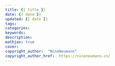```yaml
---
title: {{ title }}
date: {{ date }}
updated: {{ date }}
tags:
categories:
keywords:
description:
mathjax: true
cover: 
copyright_author:  "NinoNeumann"
copyright_author_href:  https://ninoneumann.cn/
---
```

